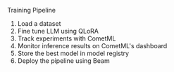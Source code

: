 Training Pipeline

1) Load a dataset
2) Fine tune LLM using QLoRA
3) Track experiments with CometML
4) Monitor inference results on CometML's dashboard
5) Store the best model in model registry
6) Deploy the pipeline using Beam

